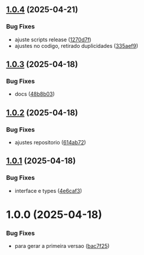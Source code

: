## [1.0.4](https://github.com/Alexssmusica/ffi-libraries/compare/v1.0.3...v1.0.4) (2025-04-21)


### Bug Fixes

* ajuste scripts release ([1270d7f](https://github.com/Alexssmusica/ffi-libraries/commit/1270d7fd40ae33278e9e482c227130bb8bb5177c))
* ajustes no codigo, retirado duplicidades ([335aef9](https://github.com/Alexssmusica/ffi-libraries/commit/335aef9f8c57a117699637102b94b691d925b941))

## [1.0.3](https://github.com/Alexssmusica/ffi-libraries/compare/v1.0.2...v1.0.3) (2025-04-18)


### Bug Fixes

* docs ([48b8b03](https://github.com/Alexssmusica/ffi-libraries/commit/48b8b03d9ce35365f4e85dc11b92fa577f1b21f6))

## [1.0.2](https://github.com/Alexssmusica/ffi-libraries/compare/v1.0.1...v1.0.2) (2025-04-18)


### Bug Fixes

* ajustes repositorio ([614ab72](https://github.com/Alexssmusica/ffi-libraries/commit/614ab72068f454c10bef2d9571ca0f37f02ab0ec))

## [1.0.1](https://github.com/Alexssmusica/ffi-libraries/compare/v1.0.0...v1.0.1) (2025-04-18)


### Bug Fixes

* interface e types ([4e6caf3](https://github.com/Alexssmusica/ffi-libraries/commit/4e6caf3d217e16174d9ff7758ed01c2e45d248cc))

# 1.0.0 (2025-04-18)


### Bug Fixes

* para gerar a primeira versao ([bac7f25](https://github.com/Alexssmusica/ffi-libraries/commit/bac7f25bbe19e6c15fe01721ac0ad7dda656bae1))
